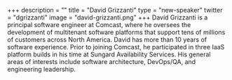 +++
description = ""
title = "David Grizzanti"
type = "new-speaker"
twitter = "dgrizzanti"
image = "david-grizzanti.png"
+++
David Grizzanti is a principal software engineer at Comcast, where he oversees the development of multitenant software platforms that support tens of millions of customers across North America. David has more than 10 years of software experience. Prior to joining Comcast, he participated in three IaaS platform builds in his time at Sungard Availability Services. His general areas of interests include software architecture, DevOps/QA, and engineering leadership.